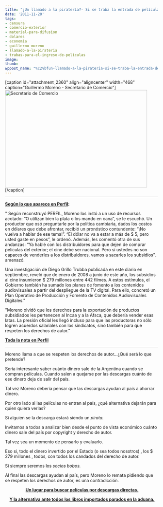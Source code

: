 ```yaml
---
title: "¿Un llamado a la piratería?- Si se traba la entrada de películas extranjeras"
date: '2011-11-20'
tags:
- censura
- comercio-exterior
- material-para-difusion
- dolares
- economia
- guillermo-moreno
- llamado-a-la-pirateria
- trabas-para-el-ingreso-de-peliculas
image: 
thumb: 
wppost_name: "%c2%bfun-llamado-a-la-pirateria-si-se-traba-la-entrada-de-peliculas-extranjeras"
---
```


[caption id="attachment_2360" align="aligncenter" width="468" caption="Guillermo Moreno - Secretario de Comercio"]<a href="http://partidopirata.com.ar/wp-content/uploads/2011/11/moreno.jpg"><img class="size-full wp-image-2360" title="Guillermo Moreno" src="http://partidopirata.com.ar/wp-content/uploads/2011/11/moreno.jpg" alt="Secretario de Comercio" width="468" height="320" /></a>[/caption]

<hr />

<strong><a href="http://www.perfil.com/ediciones/2011/11/edicion_627/contenidos/noticia_0049.html" target="_blank">Según lo que aparece en Perfil</a>:</strong>

" Según reconstruyó PERFIL, Moreno los instó a un uso de recursos acotado: “O utilizan bien la plata o los mando en cana”, se le escuchó. Un productor que osó preguntarle por la política cambiaria, dados los costos en dólares que debe afrontar, recibió un pronóstico contundente: “¡No vuelva a hablar de ese tema!”. “El dólar no va a estar a más de $ 5, pero usted gaste en pesos”, le ordenó. Además, les comentó otra de sus andanzas: “Ya hablé con los distribuidores para que dejen de comprar películas del exterior; el cine debe ser nacional. Pero si ustedes no son capaces de venderles a los distribuidores, vamos a sacarles los subsidios”, amenazó.

Una investigación de Diego Grillo Trubba publicada en este diario en septiembre, reveló que de enero de 2008 a junio de este año, los subsidios al cine insumieron $ 279 millones entre 442 filmes. A estos estímulos, el Gobierno también ha sumado los planes de fomento a los contenidos audiovisuales a partir del despliegue de la TV digital. Para ello, concretó un Plan Operativo de Producción y Fomento de Contenidos Audiovisuales Digitales."

"Moreno olvidó que los derechos para la exportación de productos subsidiados les pertenecen al Incaa y a la Afsca, que debería vender esas latas. La presión oficial les llegó incluso para que las productoras no sólo logren acuerdos salariales con los sindicatos, sino también para que respeten los derechos de autor."

<strong></strong><strong><a href="http://www.perfil.com/ediciones/2011/11/edicion_627/contenidos/noticia_0049.html" target="_blank">Toda la nota en Perfil</a></strong>

<hr />

Moreno llama a que se respeten los derechos de autor...¿Qué será lo que pretende?

Sería interesante saber cuánto dinero sale de la Argentina cuando se compran películas. Cuando salen a quejarse por las descargas cuánto de ese dinero deja de salir del país.

Tal vez Moreno debería pensar que las descargas ayudan al país a ahorrar dinero.

Por otro lado si las películas no entran al país, ¿qué alternativa dejarán para quien quiera verlas?

Si alguien se la descarga estará siendo un <em>pirata.</em>

Invitamos a todos a analizar bien desde el punto de vista económico cuánto dinero sale del país por copyright y derecho de autor.

Tal vez sea un momento de pensarlo y evaluarlo.

Eso si, todo el dinero invertido por el Estado (o sea todos nosotros) , los $ 279 millones , todos, con todos los candados del derecho de autor.

Si siempre seremos los <em>socios bobos.</em>

Al final las descargas ayudan al país, pero Moreno lo remata pidiendo que se respeten los derechos de autor, es una contradicción.
<p style="text-align: center;"><strong> <a href="http://www.google.com/coop/cse?cx=015744699536747119104%3A6nr3z4bkd0g" target="_blank">Un lugar para buscar películas por descargas directas.</a></strong></p>
<p style="text-align: center;"><strong> <a href="http://partidopirata.com.ar/2195/si-la-editorial-no-consigue-exportar-lo-que-importa-solucion-biblioteca-virtual">Y la alternativa ante todos los libros importados parados en la aduana.</a></strong></p>
